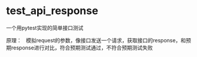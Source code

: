 # test_api_response
一个用pytest实现的简单接口测试

原理：
   模拟request的参数，像接口发送一个请求，获取接口的response，和预期response进行对比，符合预期测试通过，不符合预期测试失败

